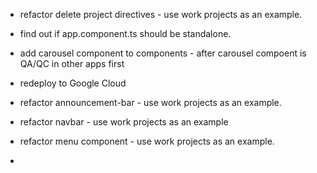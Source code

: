 - refactor delete project directives - use work projects as an example. 

- find out if app.component.ts should be standalone. 

- add carousel component to components - after carousel compoent is QA/QC in other apps first

- redeploy to Google Cloud

- refactor announcement-bar - use work projects as an example. 

- refactor navbar - use work projects as an example 

- refactor menu component - use work projects as an example. 

- 